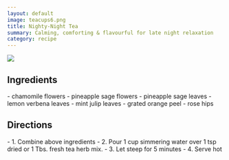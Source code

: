 ```yaml
---
layout: default
image: teacups6.png
title: Nighty-Night Tea
summary: Calming, comforting & flavourful for late night relaxation
category: recipe
---
```

<img src="{{site.baseurl}}/img/teacups6-6.png" class="img-resize">

<h2 class="recipe-center">Ingredients</h2>
 - chamomile flowers
 - pineapple sage flowers
 - pineapple sage leaves
 - lemon verbena leaves
 - mint julip leaves
 - grated orange peel
 - rose hips

<h2 class="recipe-center">Directions</h2>
- 1. Combine above ingredients
- 2. Pour 1 cup simmering water over 1 tsp dried or 1 Tbs. fresh tea herb mix.
- 3. Let steep for 5 minutes
- 4. Serve hot
